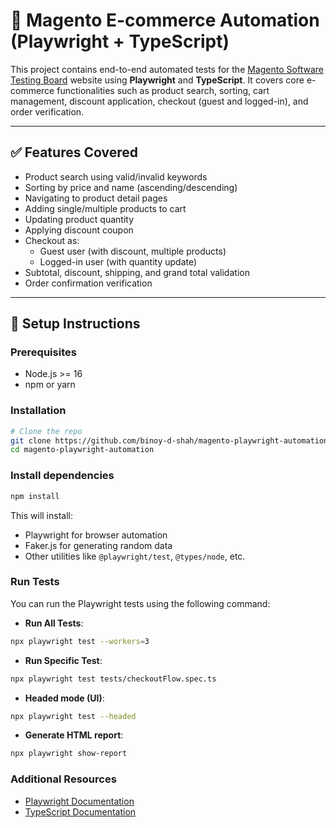 # 🧪 Magento E-commerce Automation (Playwright + TypeScript)

This project contains end-to-end automated tests for the [Magento Software Testing Board](https://magento.softwaretestingboard.com) website using **Playwright** and **TypeScript**. It covers core e-commerce functionalities such as product search, sorting, cart management, discount application, checkout (guest and logged-in), and order verification.

---

## ✅ Features Covered

- Product search using valid/invalid keywords
- Sorting by price and name (ascending/descending)
- Navigating to product detail pages
- Adding single/multiple products to cart
- Updating product quantity
- Applying discount coupon
- Checkout as:
  - Guest user (with discount, multiple products)
  - Logged-in user (with quantity update)
- Subtotal, discount, shipping, and grand total validation
- Order confirmation verification

---

## 🔧 Setup Instructions

### Prerequisites

- Node.js >= 16
- npm or yarn

### Installation

```bash
# Clone the repo
git clone https://github.com/binoy-d-shah/magento-playwright-automation.git
cd magento-playwright-automation
```

### Install dependencies
```bash
npm install
```

This will install:
- Playwright for browser automation
- Faker.js for generating random data
- Other utilities like `@playwright/test`, `@types/node`, etc.

### Run Tests

You can run the Playwright tests using the following command:

- **Run All Tests**:

```bash
npx playwright test --workers=3
```

- **Run Specific Test**:

```bash
npx playwright test tests/checkoutFlow.spec.ts
```
- **Headed mode (UI)**:

```bash
npx playwright test --headed
```

- **Generate HTML report**:

```bash
npx playwright show-report
```

### Additional Resources

- [Playwright Documentation](https://playwright.dev/)
- [TypeScript Documentation](https://www.typescriptlang.org/docs/)
